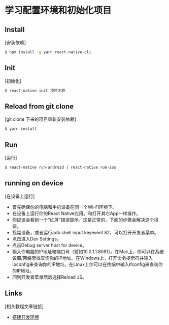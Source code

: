学习配置环境和初始化项目
===

Install
-------
[安装依赖]

```bash
$ npm install -g yarn react-native-cli
```

Init
-------
[初始化]

```bash
$ react-native init 项目名称
```

Reload from git clone
-------
[git clone 下来的项目重新安装依赖]

```bash
$ yarn install
```

Run
-------
[运行]

```bash
$ react-native run-android | react-native run-ios
```

running on device
-------
[在设备上运行]

* 首先确保你的电脑和手机设备在同一个Wi-Fi环境下。
* 在设备上运行你的React Native应用。和打开其它App一样操作。
* 你应该会看到一个“红屏”错误提示。这是正常的，下面的步骤会解决这个报错。
* 摇晃设备，或者运行adb shell input keyevent 82，可以打开开发者菜单。
* 点击进入Dev Settings。
* 点击Debug server host for device。
* 输入你电脑的IP地址和端口号（譬如10.0.1.1:8081）。在Mac上，你可以在系统设置/网络里找查询你的IP地址。在Windows上，打开命令提示符并输入ipconfig来查询你的IP地址。在Linux上你可以在终端中输入ifconfig来查询你的IP地址。
* 回到开发者菜单然后选择Reload JS。

Links
-------
[相关教程文章链接]

* [搭建开发环境](http://reactnative.cn/docs/0.42/getting-started.html)
